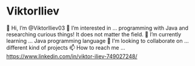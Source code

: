 # ViktorIliev
👋 Hi, I’m @ViktorIliev03
👀 I’m interested in ... programming with Java and researching curious things! It does not matter the field.
🌱 I’m currently learning ... Java programming language
💞️ I’m looking to collaborate on ... different kind of projects
📫 How to reach me ... https://www.linkedin.com/in/viktor-iliev-749027248/
